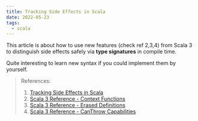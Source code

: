 ```yaml
---
title: Tracking Side Effects in Scala
date: 2022-05-23
tags:
  - scala
---
```


This article is about how to use new features (check ref 2,3,4) from Scala 3 to
distinguish side effects safely via **type signatures** in compile time.

Quite interesting to learn new syntax if you could implement them by yourself.

> References:
>
> 1. [Tracking Side Effects in Scala](https://alexn.org/blog/2022/05/23/tracking-effects-in-scala/)
> 2. [Scala 3 Reference - Context Functions](https://docs.scala-lang.org/scala3/reference/contextual/context-functions.html)
> 3. [Scala 3 Reference - Erased Definitions](https://docs.scala-lang.org/scala3/reference/experimental/erased-defs.html)
> 4. [Scala 3 Reference - CanThrow Capabilities](https://docs.scala-lang.org/scala3/reference/experimental/canthrow.html)
